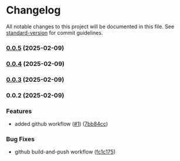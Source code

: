# Changelog

All notable changes to this project will be documented in this file. See [standard-version](https://github.com/conventional-changelog/standard-version) for commit guidelines.

### [0.0.5](https://github.com/MapColonies/geocoding-mock-services/compare/v0.0.4...v0.0.5) (2025-02-09)

### [0.0.4](https://github.com/MapColonies/geocoding-mock-services/compare/v0.0.3...v0.0.4) (2025-02-09)

### [0.0.3](https://github.com/MapColonies/geocoding-mock-services/compare/v0.0.2...v0.0.3) (2025-02-09)

### 0.0.2 (2025-02-09)


### Features

* added github workflow ([#1](https://github.com/MapColonies/geocoding-mock-services/issues/1)) ([7bb84cc](https://github.com/MapColonies/geocoding-mock-services/commit/7bb84ccf0665a091ee5e2cf751c14942343eb8c7))


### Bug Fixes

* github build-and-push workflow ([fc1c175](https://github.com/MapColonies/geocoding-mock-services/commit/fc1c175f77ef5ae52e2b202d4d191e8924da669f))
